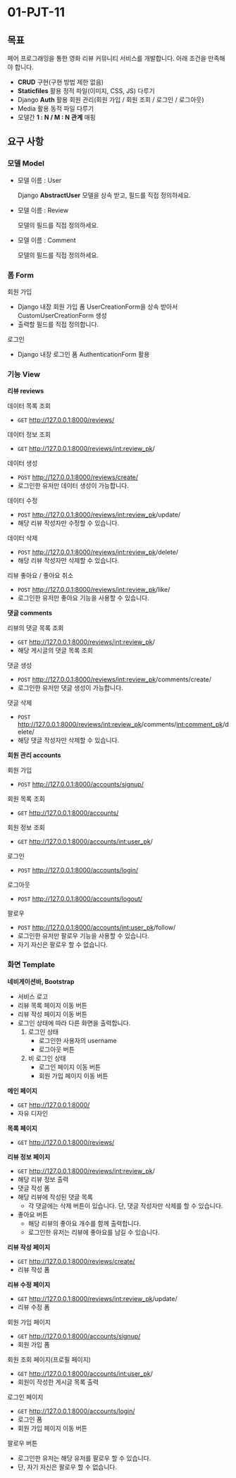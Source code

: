 # 01-PJT-11

## 목표

페어 프로그래밍을 통한 영화 리뷰 커뮤니티 서비스를 개발합니다. 아래 조건을 만족해야 합니다.

- **CRUD** 구현(구현 방법 제한 없음)
- **Staticfiles** 활용 정적 파일(이미지, CSS, JS) 다루기
- Django **Auth** 활용 회원 관리(회원 가입 / 회원 조회 / 로그인 / 로그아웃)
- Media 활용 동적 파일 다루기
- 모델간 **1 : N / M : N 관계** 매핑

## 요구 사항

### 모델 Model

- 모델 이름 : User
    
    Django **AbstractUser** 모델을 상속 받고, 필드를 직접 정의하세요.
    
- 모델 이름 : Review
    
    모델의 필드를 직접 정의하세요.
    

- 모델 이름 : Comment
    
    모델의 필드를 직접 정의하세요.
    

### **폼 Form**

회원 가입

- Django 내장 회원 가입 폼 UserCreationForm을 상속 받아서 CustomUserCreationForm 생성
- 출력할 필드를 직접 정의합니다.

로그인

- Django 내장 로그인 폼 AuthenticationForm 활용

### 기능 View

**리뷰 reviews**

데이터 목록 조회

- `GET` http://127.0.0.1:8000/reviews/

데이터 정보 조회

- `GET` http://127.0.0.1:8000/reviews/<int:review_pk>/

데이터 생성 

- `POST` http://127.0.0.1:8000/reviews/create/
- 로그인한 유저만 데이터 생성이 가능합니다.

데이터 수정

- `POST` http://127.0.0.1:8000/reviews/<int:review_pk>/update/
- 해당 리뷰 작성자만 수정할 수 있습니다.

데이터 삭제

- `POST` http://127.0.0.1:8000/reviews/<int:review_pk>/delete/
- 해당 리뷰 작성자만 삭제할 수 있습니다.

리뷰 좋아요 / 좋아요 취소

- `POST` http://127.0.0.1:8000/reviews/<int:review_pk>/like/
- 로그인한 유저만 좋아요 기능을 사용할 수 있습니다.

**댓글 comments**

리뷰의 댓글 목록 조회

- `GET` http://127.0.0.1:8000/reviews/<int:review_pk>/
- 해당 게시글의 댓글 목록 조회

댓글 생성

- `POST` http://127.0.0.1:8000/reviews/<int:review_pk>/comments/create/
- 로그인한 유저만 댓글 생성이 가능합니다.

댓글 삭제

- `POST` http://127.0.0.1:8000/reviews/<int:review_pk>/comments/<int:comment_pk>/delete/
- 해당 댓글 작성자만 삭제할 수 있습니다.

**회원 관리 accounts**

회원 가입

- `POST` http://127.0.0.1:8000/accounts/signup/

회원 목록 조회

- `GET` http://127.0.0.1:8000/accounts/

회원 정보 조회

- `GET` http://127.0.0.1:8000/accounts/<int:user_pk>/

로그인

- `POST` http://127.0.0.1:8000/accounts/login/

로그아웃

- `POST` http://127.0.0.1:8000/accounts/logout/

팔로우

- `POST` http://127.0.0.1:8000/accounts/<int:user_pk>/follow/
- 로그인한 유저만 팔로우 기능을 사용할 수 있습니다.
- 자기 자신은 팔로우 할 수 없습니다.

### 화면 Template

**네비게이션바, Bootstrap <nav>**

- 서비스 로고
- 리뷰 목록 페이지 이동 버튼
- 리뷰 작성 페이지 이동 버튼
- 로그인 상태에 따라 다른 화면을 출력합니다.
    1. 로그인 상태
        - 로그인한 사용자의 username
        - 로그아웃 버튼
    2. 비 로그인 상태
        - 로그인 페이지 이동 버튼
        - 회원 가입 페이지 이동 버튼

**메인 페이지**

- `GET` http://127.0.0.1:8000/
- 자유 디자인

**목록 페이지** 

- `GET` http://127.0.0.1:8000/reviews/

**리뷰 정보 페이지**

- `GET` http://127.0.0.1:8000/reviews/<int:review_pk>/
- 해당 리뷰 정보 출력
- 댓글 작성 폼
- 해당 리뷰에 작성된 댓글 목록
    - 각 댓글에는 삭제 버튼이 있습니다. 단, 댓글 작성자만 삭제를 할 수 있습니다.
- 좋아요 버튼
    - 해당 리뷰의 좋아요 개수를 함께 출력합니다.
    - 로그인한 유저는 리뷰에 좋아요를 남길 수 있습니다.

**리뷰 작성 페이지**

- `GET` http://127.0.0.1:8000/reviews/create/
- 리뷰 작성 폼

**리뷰 수정 페이지**

- `GET` http://127.0.0.1:8000/reviews/<int:review_pk>/update/
- 리뷰 수정 폼

회원 가입 페이지

- `GET` http://127.0.0.1:8000/accounts/signup/
- 회원 가입 폼

회원 조회 페이지(프로필 페이지)

- `GET` http://127.0.0.1:8000/accounts/<int:user_pk>/
- 회원이 작성한 게시글 목록 출력

로그인 페이지

- `GET` http://127.0.0.1:8000/accounts/login/
- 로그인 폼
- 회원 가입 페이지 이동 버튼

팔로우 버튼

- 로그인한 유저는 해당 유저를 팔로우 할 수 있습니다.
- 단, 자기 자신은 팔로우 할 수 없습니다.
